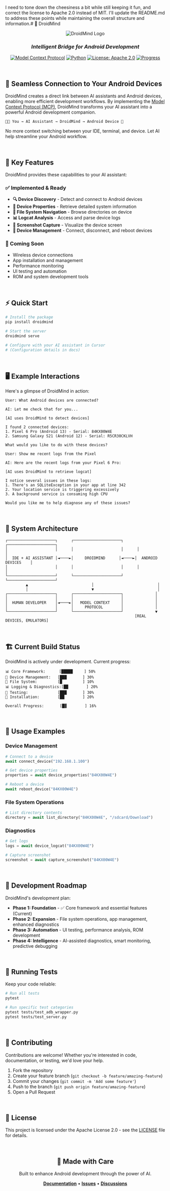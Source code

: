 <think>I need to tone down the cheesiness a bit while still keeping it fun, and correct the license to Apache 2.0 instead of MIT. I'll update the README.md to address these points while maintaining the overall structure and information.</think># 🤖 DroidMind

<div align="center">

![DroidMind Logo](https://via.placeholder.com/200x200.png?text=DroidMind)

### _Intelligent Bridge for Android Development_

[![Model Context Protocol](https://img.shields.io/badge/MCP-Compatible-brightgreen.svg)](https://modelcontextprotocol.io/)
[![Python](https://img.shields.io/badge/Python-3.10+-blue.svg)](https://www.python.org/downloads/)
[![License: Apache 2.0](https://img.shields.io/badge/License-Apache%202.0-blue.svg)](https://opensource.org/licenses/Apache-2.0)
[![Progress](https://img.shields.io/badge/Progress-16%25-cyan.svg)](https://github.com/yourusername/droidmind)

</div>

<br>

## 💫 Seamless Connection to Your Android Devices

DroidMind creates a direct link between AI assistants and Android devices, enabling more efficient development workflows. By implementing the [Model Context Protocol (MCP)](https://modelcontextprotocol.io/), DroidMind transforms your AI assistant into a powerful Android development companion.

```
👩‍💻 You → AI Assistant → DroidMind → Android Device 📱
```

No more context switching between your IDE, terminal, and device. Let AI help streamline your Android workflow.

<br>

## 🌟 Key Features

DroidMind provides these capabilities to your AI assistant:

### ✅ Implemented & Ready

- **🔍 Device Discovery** - Detect and connect to Android devices
- **📱 Device Properties** - Retrieve detailed system information
- **📂 File System Navigation** - Browse directories on device
- **📊 Logcat Analysis** - Access and parse device logs
- **📸 Screenshot Capture** - Visualize the device screen
- **🔄 Device Management** - Connect, disconnect, and reboot devices

### 🚧 Coming Soon

- Wireless device connections
- App installation and management
- Performance monitoring
- UI testing and automation
- ROM and system development tools

<br>

## ⚡ Quick Start

```bash
# Install the package
pip install droidmind

# Start the server
droidmind serve

# Configure with your AI assistant in Cursor
# (Configuration details in docs)
```

<br>

## 🖥️ Example Interactions

Here's a glimpse of DroidMind in action:

```
User: What Android devices are connected?

AI: Let me check that for you...

[AI uses DroidMind to detect devices]

I found 2 connected devices:
1. Pixel 6 Pro (Android 13) - Serial: 84KX00W4E
2. Samsung Galaxy S21 (Android 12) - Serial: R5CR30CKLVH

What would you like to do with these devices?
```

```
User: Show me recent logs from the Pixel

AI: Here are the recent logs from your Pixel 6 Pro:

[AI uses DroidMind to retrieve logcat]

I notice several issues in these logs:
1. There's an SQLiteException in your app at line 342
2. Your location service is triggering excessively
3. A background service is consuming high CPU

Would you like me to help diagnose any of these issues?
```

<br>

## 🧩 System Architecture

```
┌─────────────────────┐      ┌─────────────────────┐      ┌─────────────────────┐
│                     │      │                     │      │                     │
│  IDE + AI ASSISTANT │◄────►│     DROIDMIND      │◄────►│  ANDROID DEVICES    │
│                     │      │                     │      │                     │
└─────────────────────┘      └─────────────────────┘      └─────────────────────┘
         ▲                            │                            │
         │                            ▼                            │
┌─────────────────────┐      ┌─────────────────────┐              │
│                     │      │                     │              │
│  HUMAN DEVELOPER    │◄────►│   MODEL CONTEXT     │              │
│                     │      │     PROTOCOL        │              │
└─────────────────────┘      └─────────────────────┘              ▼
                                                         [REAL DEVICES, EMULATORS]
```

<br>

## 🏗️ Current Build Status

DroidMind is actively under development. Current progress:

```
📊 Core Framework:      [█████     ] 50%
📱 Device Management:   [███       ] 30%
📁 File System:         [█         ] 10%
📊 Logging & Diagnostics:[██        ] 20%
🧪 Testing:             [███       ] 30%
🧰 Installation:        [██        ] 20%

Overall Progress:       [█▓        ] 16%
```

<br>

## 🔮 Usage Examples

### Device Management

```python
# Connect to a device
await connect_device("192.168.1.100")

# Get device properties
properties = await device_properties("84KX00W4E")

# Reboot a device
await reboot_device("84KX00W4E")
```

### File System Operations

```python
# List directory contents
directory = await list_directory("84KX00W4E", "/sdcard/Download")
```

### Diagnostics

```python
# Get logs
logs = await device_logcat("84KX00W4E")

# Capture screenshot
screenshot = await capture_screenshot("84KX00W4E")
```

<br>

## 🚀 Development Roadmap

DroidMind's development plan:

- **Phase 1: Foundation** - ✅ Core framework and essential features (Current)
- **Phase 2: Expansion** - File system operations, app management, enhanced diagnostics
- **Phase 3: Automation** - UI testing, performance analysis, ROM development
- **Phase 4: Intelligence** - AI-assisted diagnostics, smart monitoring, predictive debugging

<br>

## 🧪 Running Tests

Keep your code reliable:

```bash
# Run all tests
pytest

# Run specific test categories
pytest tests/test_adb_wrapper.py
pytest tests/test_server.py
```

<br>

## 🤝 Contributing

Contributions are welcome! Whether you're interested in code, documentation, or testing, we'd love your help.

1. Fork the repository
2. Create your feature branch (`git checkout -b feature/amazing-feature`)
3. Commit your changes (`git commit -m 'Add some feature'`)
4. Push to the branch (`git push origin feature/amazing-feature`)
5. Open a Pull Request

<br>

## 📜 License

This project is licensed under the Apache License 2.0 - see the [LICENSE](LICENSE) file for details.

<br>

<div align="center">

## 💖 Made with Care

Built to enhance Android development through the power of AI.
<br>

**[Documentation](docs/)** • **[Issues](issues/)** • **[Discussions](discussions/)**

</div>
